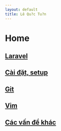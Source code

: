 ```yaml
---
layout: default
title: Lê Qu?c Tu?n
---
```


# Home

## [Laravel](/laravel)

## [Cài đặt, setup](/setup)

## [Git](/git)

## [Vim](/vim)

## [Các vấn đề khác](/other)
